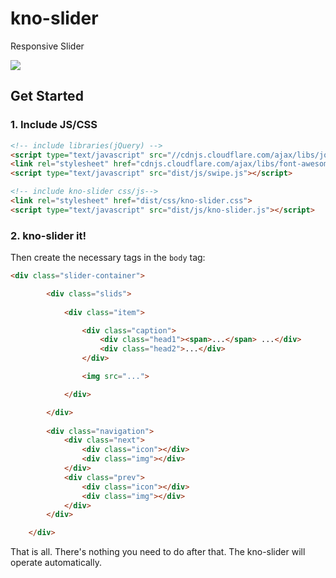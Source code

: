 # kno-slider

Responsive Slider

![](https://media.giphy.com/media/SJXX9eiCtc8Tt1F1C8/giphy.gif)

## Get Started

### 1. Include JS/CSS

```html
<!-- include libraries(jQuery) -->
<script type="text/javascript" src="//cdnjs.cloudflare.com/ajax/libs/jquery/3.1.1/jquery.min.js"></script> 
<link rel="stylesheet" href="cdnjs.cloudflare.com/ajax/libs/font-awesome/4.7.0/css/font-awesome.min.css" />
<script type="text/javascript" src="dist/js/swipe.js"></script>

<!-- include kno-slider css/js-->
<link rel="stylesheet" href="dist/css/kno-slider.css">
<script type="text/javascript" src="dist/js/kno-slider.js"></script>
```

### 2. kno-slider it!

Then create the necessary tags in the `body` tag:

```html
<div class="slider-container">

        <div class="slids">
        
            <div class="item">

                <div class="caption">
                    <div class="head1"><span>...</span> ...</div>
                    <div class="head2">...</div>
                </div>

                <img src="...">

            </div>

        </div>
             
        <div class="navigation">
            <div class="next">
                <div class="icon"></div>
                <div class="img"></div>
            </div>
            <div class="prev">
                <div class="icon"></div>
                <div class="img"></div>
            </div>
        </div>

    </div>
```

That is all. There's nothing you need to do after that. The kno-slider will operate automatically.